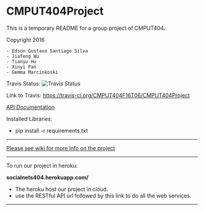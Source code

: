 # CMPUT404Project

This is a temporary README for a group project of CMPUT404.

Copyright 2016
```
- Edson Gustavo Santiago Silva
- Jiafeng Wu
- Tianyu Hu
- Xinyi Pan
- Gemma Marcinkoski
```
Travis Status: ![Travis Status](https://travis-ci.org/CMPUT404F16T06/CMPUT404Project.svg)

Link to Travis: https://travis-ci.org/CMPUT404F16T06/CMPUT404Project

[API Documentation](https://github.com/CMPUT404F16T06/CMPUT404Project/wiki/RESTful-API)

Installed Libraries:
- pip install -r requirements.txt

-----------------------------

[Please see wiki for more info on the project](https://github.com/CMPUT404F16T06/CMPUT404Project/wiki)

--------------------------------------------------------

To run our project in heroku:

**socialnets404.herokuapp.com/**

- The heroku host our project in cloud.
- use the RESTful API url followed by this link to do all the web services.

----------------------------------------------------------
